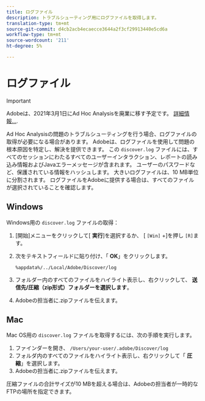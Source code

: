 ```yaml
---
title: ログファイル
description: トラブルシューティング用にログファイルを取得します。
translation-type: tm+mt
source-git-commit: d4cb2acb4ecaecce3644a2f3cf29913440e5cd6a
workflow-type: tm+mt
source-wordcount: '211'
ht-degree: 5%

---
```



# ログファイル

>[!IMPORTANT]
>
>Adobeは、2021年3月1日にAd Hoc Analysisを廃業に移す予定です。 [詳細情報...](https://adobe.ly/discoverworkspace).

Ad Hoc Analysisの問題のトラブルシューティングを行う場合、ログファイルの取得が必要になる場合があります。 Adobeは、ログファイルを使用して問題の根本原因を特定し、解決を提供できます。 この `discover.log` ファイルには、すべてのセッションにわたるすべてのユーザーインタラクション、レポートの読み込み情報およびJavaエラーメッセージが含まれます。 ユーザーのパスワードなど、保護されている情報をハッシュします。 大きいログファイルは、10 MB単位に分割されます。 ログファイルをAdobeに提供する場合は、すべてのファイルが選択されていることを確認します。

## Windows

Windows用の `discover.log` ファイルの取得：

1. [開始]メニューをクリックして[ **実行**]を選択するか、 [ `[Win]` +]を押し `[R]`ます。
2. 次をテキストフィールドに貼り付け、「 **OK**」をクリックします。

   ```text
   %appdata%/../Local/Adobe/Discover/log
   ```

3. フォルダー内のすべてのファイルをハイライト表示し、右クリックして、 **送信先/圧縮（zip形式）フォルダーを選択します**。
4. Adobeの担当者に.zipファイルを伝えます。

## Mac

Mac OS用の `discover.log` ファイルを取得するには、次の手順を実行します。

1. ファインダーを開き、 `/Users/your-user/.adobe/Discover/log`
2. フォルダ内のすべてのファイルをハイライト表示し、右クリックして「 **圧縮**」を選択します。
3. Adobeの担当者に.zipファイルを伝えます。

圧縮ファイルの合計サイズが10 MBを超える場合は、Adobeの担当者が一時的なFTPの場所を指定できます。
